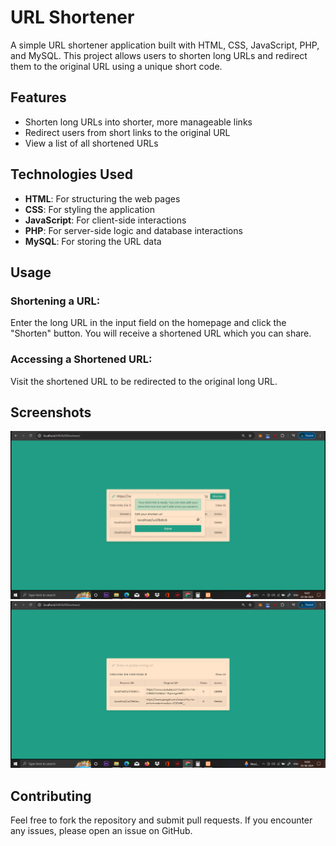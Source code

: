 # URL Shortener

A simple URL shortener application built with HTML, CSS, JavaScript, PHP, and MySQL. This project allows users to shorten long URLs and redirect them to the original URL using a unique short code.

## Features

- Shorten long URLs into shorter, more manageable links
- Redirect users from short links to the original URL
- View a list of all shortened URLs

## Technologies Used

- **HTML**: For structuring the web pages
- **CSS**: For styling the application
- **JavaScript**: For client-side interactions
- **PHP**: For server-side logic and database interactions
- **MySQL**: For storing the URL data

## Usage

### Shortening a URL:

Enter the long URL in the input field on the homepage and click the "Shorten" button. You will receive a shortened URL which you can share.

### Accessing a Shortened URL:

Visit the shortened URL to be redirected to the original long URL.

## Screenshots

![URL Shortener Screenshot 1](https://github.com/Sourav-Nath01/URL-Shortener/blob/main/Screenshot%20(518).png)
![URL Shortener Screenshot 2](https://github.com/Sourav-Nath01/URL-Shortener/blob/main/Screenshot%20(517).png)

## Contributing

Feel free to fork the repository and submit pull requests. If you encounter any issues, please open an issue on GitHub.
